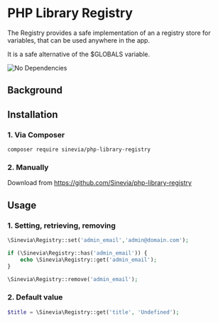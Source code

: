 # PHP Library Registry

The Registry provides a safe implementation of an a registry store for variables, that can be used anywhere in the app.

It is a safe alternative of the $GLOBALS variable.

![No Dependencies](https://img.shields.io/badge/no-dependencies-success.svg)

## Background ##

## Installation ##

### 1. Via Composer ###

```
composer require sinevia/php-library-registry
```

### 2. Manually ###

Download from https://github.com/Sinevia/php-library-registry 

## Usage ##


### 1. Setting, retrieving, removing ###
```php
\Sinevia\Registry::set('admin_email','admin@domain.com');

if (\Sinevia\Registry::has('admin_email')) { 
    echo \Sinevia\Registry::get('admin_email');
}

\Sinevia\Registry::remove('admin_email');

```

### 2. Default value ###
```php
$title = \Sinevia\Registry::get('title', 'Undefined');
```
